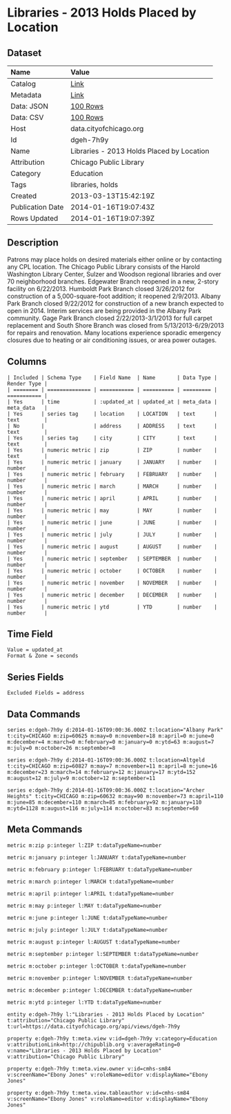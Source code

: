 # Libraries - 2013 Holds Placed by Location

## Dataset

| Name | Value |
| :--- | :---- |
| Catalog | [Link](https://catalog.data.gov/dataset/libraries-2013-holds-placed-by-location-aafc4) |
| Metadata | [Link](https://data.cityofchicago.org/api/views/dgeh-7h9y) |
| Data: JSON | [100 Rows](https://data.cityofchicago.org/api/views/dgeh-7h9y/rows.json?max_rows=100) |
| Data: CSV | [100 Rows](https://data.cityofchicago.org/api/views/dgeh-7h9y/rows.csv?max_rows=100) |
| Host | data.cityofchicago.org |
| Id | dgeh-7h9y |
| Name | Libraries - 2013 Holds Placed by Location |
| Attribution | Chicago Public Library |
| Category | Education |
| Tags | libraries, holds |
| Created | 2013-03-13T15:42:19Z |
| Publication Date | 2014-01-16T19:07:43Z |
| Rows Updated | 2014-01-16T19:07:39Z |

## Description

Patrons may place holds on desired materials either online or by contacting any CPL location. The Chicago Public Library consists of the Harold Washington Library Center, Sulzer and Woodson regional libraries and over 70 neighborhood branches. Edgewater Branch reopened in a new, 2-story facility on 6/22/2013. Humboldt Park Branch closed 3/26/2012 for construction of a 5,000-square-foot addition; it reopened 2/9/2013. Albany Park Branch closed 9/22/2012 for construction of a new branch expected to open in 2014. Interim services are being provided in the Albany Park community. Gage Park Branch closed 2/22/2013-3/1/2013 for full carpet replacement and South Shore Branch was closed from 5/13/2013-6/29/2013 for repairs and renovation. Many locations experience sporadic emergency closures due to heating or air conditioning issues, or area power outages.

## Columns

```ls
| Included | Schema Type    | Field Name  | Name       | Data Type | Render Type |
| ======== | ============== | =========== | ========== | ========= | =========== |
| Yes      | time           | :updated_at | updated_at | meta_data | meta_data   |
| Yes      | series tag     | location    | LOCATION   | text      | text        |
| No       |                | address     | ADDRESS    | text      | text        |
| Yes      | series tag     | city        | CITY       | text      | text        |
| Yes      | numeric metric | zip         | ZIP        | number    | text        |
| Yes      | numeric metric | january     | JANUARY    | number    | number      |
| Yes      | numeric metric | february    | FEBRUARY   | number    | number      |
| Yes      | numeric metric | march       | MARCH      | number    | number      |
| Yes      | numeric metric | april       | APRIL      | number    | number      |
| Yes      | numeric metric | may         | MAY        | number    | number      |
| Yes      | numeric metric | june        | JUNE       | number    | number      |
| Yes      | numeric metric | july        | JULY       | number    | number      |
| Yes      | numeric metric | august      | AUGUST     | number    | number      |
| Yes      | numeric metric | september   | SEPTEMBER  | number    | number      |
| Yes      | numeric metric | october     | OCTOBER    | number    | number      |
| Yes      | numeric metric | november    | NOVEMBER   | number    | number      |
| Yes      | numeric metric | december    | DECEMBER   | number    | number      |
| Yes      | numeric metric | ytd         | YTD        | number    | number      |
```

## Time Field

```ls
Value = updated_at
Format & Zone = seconds
```

## Series Fields

```ls
Excluded Fields = address
```

## Data Commands

```ls
series e:dgeh-7h9y d:2014-01-16T09:00:36.000Z t:location="Albany Park" t:city=CHICAGO m:zip=60625 m:may=0 m:november=18 m:april=0 m:june=0 m:december=4 m:march=0 m:february=0 m:january=0 m:ytd=63 m:august=7 m:july=0 m:october=26 m:september=8

series e:dgeh-7h9y d:2014-01-16T09:00:36.000Z t:location=Altgeld t:city=CHICAGO m:zip=60827 m:may=7 m:november=11 m:april=8 m:june=16 m:december=23 m:march=14 m:february=12 m:january=17 m:ytd=152 m:august=12 m:july=9 m:october=12 m:september=11

series e:dgeh-7h9y d:2014-01-16T09:00:36.000Z t:location="Archer Heights" t:city=CHICAGO m:zip=60632 m:may=90 m:november=73 m:april=110 m:june=85 m:december=110 m:march=85 m:february=92 m:january=110 m:ytd=1128 m:august=116 m:july=114 m:october=83 m:september=60
```

## Meta Commands

```ls
metric m:zip p:integer l:ZIP t:dataTypeName=number

metric m:january p:integer l:JANUARY t:dataTypeName=number

metric m:february p:integer l:FEBRUARY t:dataTypeName=number

metric m:march p:integer l:MARCH t:dataTypeName=number

metric m:april p:integer l:APRIL t:dataTypeName=number

metric m:may p:integer l:MAY t:dataTypeName=number

metric m:june p:integer l:JUNE t:dataTypeName=number

metric m:july p:integer l:JULY t:dataTypeName=number

metric m:august p:integer l:AUGUST t:dataTypeName=number

metric m:september p:integer l:SEPTEMBER t:dataTypeName=number

metric m:october p:integer l:OCTOBER t:dataTypeName=number

metric m:november p:integer l:NOVEMBER t:dataTypeName=number

metric m:december p:integer l:DECEMBER t:dataTypeName=number

metric m:ytd p:integer l:YTD t:dataTypeName=number

entity e:dgeh-7h9y l:"Libraries - 2013 Holds Placed by Location" t:attribution="Chicago Public Library" t:url=https://data.cityofchicago.org/api/views/dgeh-7h9y

property e:dgeh-7h9y t:meta.view v:id=dgeh-7h9y v:category=Education v:attributionLink=http://chipublib.org v:averageRating=0 v:name="Libraries - 2013 Holds Placed by Location" v:attribution="Chicago Public Library"

property e:dgeh-7h9y t:meta.view.owner v:id=cmhs-sm84 v:screenName="Ebony Jones" v:roleName=editor v:displayName="Ebony Jones"

property e:dgeh-7h9y t:meta.view.tableauthor v:id=cmhs-sm84 v:screenName="Ebony Jones" v:roleName=editor v:displayName="Ebony Jones"
```
